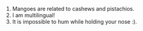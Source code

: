 1. Mangoes are related to cashews and pistachios.
2. I am multilingual!
3. It is impossible to hum while holding your nose :). 

